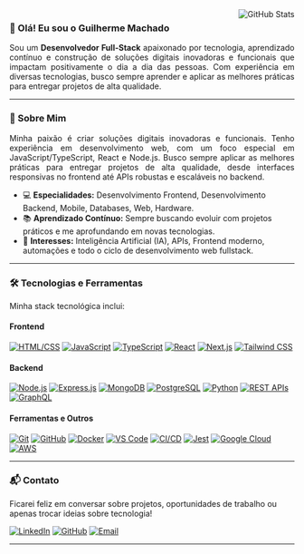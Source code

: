 <img align="right" src="https://github-readme-stats.vercel.app/api?username=gui1416&show_icons=true&title_color=783c00&text_color=af552e&icon_color=783c00&bg_color=f8efd4&include_all_commits=true" alt="GitHub Stats">

### 👋 Olá! Eu sou o Guilherme Machado

<p align="justify">
Sou um <strong>Desenvolvedor Full-Stack</strong> apaixonado por tecnologia, aprendizado contínuo e construção de soluções digitais inovadoras e funcionais que impactam positivamente o dia a dia das pessoas. Com experiência em diversas tecnologias, busco sempre aprender e aplicar as melhores práticas para entregar projetos de alta qualidade.
</p>

---

### 🚀 Sobre Mim

<p align="justify">
Minha paixão é criar soluções digitais inovadoras e funcionais. Tenho experiência em desenvolvimento web, com um foco especial em JavaScript/TypeScript, React e Node.js. Busco sempre aplicar as melhores práticas para entregar projetos de alta qualidade, desde interfaces responsivas no frontend até APIs robustas e escaláveis no backend.
</p>

- 💻 **Especialidades:** Desenvolvimento Frontend, Desenvolvimento Backend, Mobile, Databases, Web, Hardware.
- 📚 **Aprendizado Contínuo:** Sempre buscando evoluir com projetos práticos e me aprofundando em novas tecnologias.
- 🧠 **Interesses:** Inteligência Artificial (IA), APIs, Frontend moderno, automações e todo o ciclo de desenvolvimento web fullstack.

---

### 🛠️ Tecnologias e Ferramentas

Minha stack tecnológica inclui:

#### Frontend
[![HTML/CSS](https://img.shields.io/badge/-HTML%2FCSS-E34F26?style=for-the-badge&logo=html5&logoColor=fff)](https://developer.mozilla.org/pt-BR/docs/Web/HTML)
[![JavaScript](https://img.shields.io/badge/-JavaScript-F7DF1E?style=for-the-badge&logo=javascript&logoColor=000)](https://developer.mozilla.org/pt-BR/docs/Web/JavaScript)
[![TypeScript](https://img.shields.io/badge/-TypeScript-3178C6?style=for-the-badge&logo=typescript&logoColor=fff)](https://www.typescriptlang.org/docs/)
[![React](https://img.shields.io/badge/-React-61DAFB?style=for-the-badge&logo=react&logoColor=000)](https://react.dev/)
[![Next.js](https://img.shields.io/badge/-Next.js-000000?style=for-the-badge&logo=next.js&logoColor=fff)](https://nextjs.org/)
[![Tailwind CSS](https://img.shields.io/badge/-TailwindCSS-06B6D4?style=for-the-badge&logo=tailwindcss&logoColor=fff)](https://tailwindcss.com/)

#### Backend
[![Node.js](https://img.shields.io/badge/-Node.js-339933?style=for-the-badge&logo=node.js&logoColor=fff)](https://nodejs.org/)
[![Express.js](https://img.shields.io/badge/-Express.js-000000?style=for-the-badge&logo=express&logoColor=fff)](https://expressjs.com/)
[![MongoDB](https://img.shields.io/badge/-MongoDB-47A248?style=for-the-badge&logo=mongodb&logoColor=fff)](https://www.mongodb.com/)
[![PostgreSQL](https://img.shields.io/badge/-PostgreSQL-336791?style=for-the-badge&logo=postgresql&logoColor=fff)](https://www.postgresql.org/)
[![Python](https://img.shields.io/badge/-Python-3776AB?style=for-the-badge&logo=python&logoColor=fff)](https://www.python.org/)
[![REST APIs](https://img.shields.io/badge/-REST_APIs-007ACC?style=for-the-badge&logo=rest&logoColor=fff)](https://en.wikipedia.org/wiki/Representational_state_transfer)
[![GraphQL](https://img.shields.io/badge/-GraphQL-E10098?style=for-the-badge&logo=graphql&logoColor=fff)](https://graphql.org/)

#### Ferramentas e Outros
[![Git](https://img.shields.io/badge/-Git-F05032?style=for-the-badge&logo=git&logoColor=fff)](https://git-scm.com/)
[![GitHub](https://img.shields.io/badge/-GitHub-181717?style=for-the-badge&logo=github&logoColor=fff)](https://github.com/gui1416)
[![Docker](https://img.shields.io/badge/-Docker-2496ED?style=for-the-badge&logo=docker&logoColor=fff)](https://www.docker.com/)
[![VS Code](https://img.shields.io/badge/-VSCode-007ACC?style=for-the-badge&logo=visual-studio-code&logoColor=fff)](https://code.visualstudio.com/)
[![CI/CD](https://img.shields.io/badge/-CI%2FCD-F05032?style=for-the-badge&logo=gitlab&logoColor=fff)](https://about.gitlab.com/topics/ci-cd/)
[![Jest](https://img.shields.io/badge/-Jest-C21325?style=for-the-badge&logo=jest&logoColor=fff)](https://jestjs.io/)
[![Google Cloud](https://img.shields.io/badge/-Google_Cloud-4285F4?style=for-the-badge&logo=google-cloud&logoColor=fff)](https://cloud.google.com/)
[![AWS](https://img.shields.io/badge/-AWS-232F3E?style=for-the-badge&logo=amazon-aws&logoColor=fff)](https://aws.amazon.com/)

---

### 📬 Contato

Ficarei feliz em conversar sobre projetos, oportunidades de trabalho ou apenas trocar ideias sobre tecnologia!

[![LinkedIn](https://img.shields.io/badge/-LinkedIn-0A66C2?style=flat&logo=linkedin&logoColor=white)](https://www.linkedin.com/in/guilherme-rabelo-machado)
[![GitHub](https://img.shields.io/badge/-GitHub-000?style=flat&logo=github&logoColor=white)](https://github.com/gui1416)
[![Email](https://img.shields.io/badge/-Email-D14836?style=flat&logo=gmail&logoColor=white)](mailto:guirmdev@gmail.com)


---

